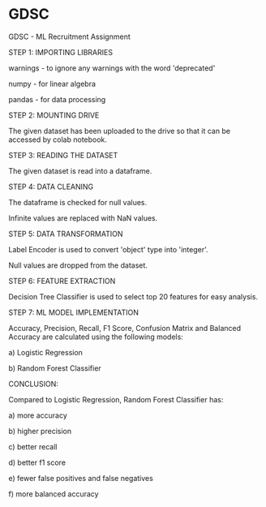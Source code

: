 # GDSC
GDSC - ML Recruitment Assignment

STEP 1:  IMPORTING LIBRARIES

warnings - to ignore any warnings with the word 'deprecated'

numpy - for linear algebra

pandas - for data processing


STEP 2:  MOUNTING DRIVE

The given dataset has been uploaded to the drive so that it can be accessed by colab notebook.


STEP 3:  READING THE DATASET

The given dataset is read into a dataframe.


STEP 4:  DATA CLEANING

The dataframe is checked for null values.

Infinite values are replaced with NaN values.


STEP 5:  DATA TRANSFORMATION

Label Encoder is used to convert 'object' type into 'integer'.

Null values are dropped from the dataset.


STEP 6:  FEATURE EXTRACTION

Decision Tree Classifier is used to select top 20 features for easy analysis.


STEP 7:  ML MODEL IMPLEMENTATION

Accuracy, Precision, Recall, F1 Score, Confusion Matrix and Balanced Accuracy are calculated using the following models:

a) Logistic Regression

b) Random Forest Classifier


CONCLUSION:

Compared to Logistic Regression, Random Forest Classifier has:

a) more accuracy

b) higher precision

c) better recall

d) better f1 score

e) fewer false positives and false negatives

f) more balanced accuracy

